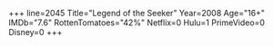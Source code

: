 +++
line=2045
Title="Legend of the Seeker"
Year=2008
Age="16+"
IMDb="7.6"
RottenTomatoes="42%"
Netflix=0
Hulu=1
PrimeVideo=0
Disney=0
+++

